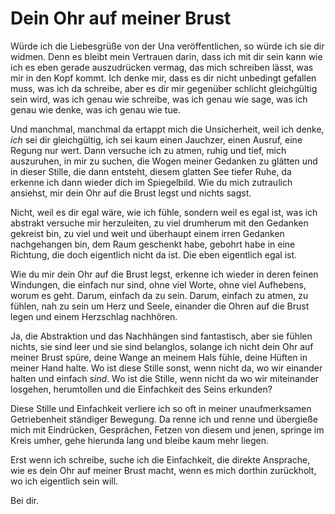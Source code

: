 # Dein Ohr auf meiner Brust

Würde ich die Liebesgrüße von der Una veröffentlichen, so würde ich sie dir widmen. Denn es bleibt mein Vertrauen darin, dass ich mit dir sein kann wie ich es eben gerade auszudrücken vermag, das mich schreiben lässt, was mir in den Kopf kommt. Ich denke mir, dass es dir nicht unbedingt gefallen muss, was ich da schreibe, aber es dir mir gegenüber schlicht gleichgültig sein wird, was ich genau wie schreibe, was ich genau wie sage, was ich genau wie denke, was ich genau wie tue.

Und manchmal, manchmal da ertappt mich die Unsicherheit, weil ich denke, *ich* sei dir gleichgültig, ich sei kaum einen Jauchzer, einen Ausruf, eine Regung nur wert. Dann versuche ich zu atmen, ruhig und tief, mich auszuruhen, in mir zu suchen, die Wogen meiner Gedanken zu glätten und in dieser Stille, die dann entsteht, diesem glatten See tiefer Ruhe, da erkenne ich dann wieder dich im Spiegelbild. Wie du mich zutraulich ansiehst, mir dein Ohr auf die Brust legst und nichts sagst. 

Nicht, weil es dir egal wäre, wie ich fühle, sondern weil es egal ist, was ich abstrakt versuche mir herzuleiten, zu viel drumherum mit den Gedanken gekreist bin, zu viel und weit und überhaupt einem irren Gedanken nachgehangen bin, dem Raum geschenkt habe, gebohrt habe in eine Richtung, die doch eigentlich nicht da ist. Die eben eigentlich egal ist.

Wie du mir dein Ohr auf die Brust legst, erkenne ich wieder in deren feinen Windungen, die einfach nur sind, ohne viel Worte, ohne viel Aufhebens, worum es geht. Darum, einfach da zu sein. Darum, einfach zu atmen, zu fühlen, nah zu sein um Herz und Seele, einander die Ohren auf die Brust legen und einem Herzschlag nachhören.

Ja, die Abstraktion und das Nachhängen sind fantastisch, aber sie fühlen nichts, sie sind leer und sie sind belanglos, solange ich nicht dein Ohr auf meiner Brust spüre, deine Wange an meinem Hals fühle, deine Hüften in meiner Hand halte. Wo ist diese Stille sonst, wenn nicht da, wo wir einander halten und einfach *sind*. Wo ist die Stille, wenn nicht da wo wir miteinander losgehen, herumtollen und die Einfachkeit des Seins erkunden?

Diese Stille und Einfachkeit verliere ich so oft in meiner unaufmerksamen Getriebenheit ständiger Bewegung. Da renne ich und renne und übergieße mich mit Eindrücken, Gesprächen, Fetzen von diesem und jenen, springe im Kreis umher, gehe hierunda lang und bleibe kaum mehr liegen.

Erst wenn ich schreibe, suche ich die Einfachkeit, die direkte Ansprache, wie es dein Ohr auf meiner Brust macht, wenn es mich dorthin zurückholt, wo ich eigentlich sein will. 

Bei dir.